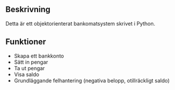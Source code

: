 ## Beskrivning
Detta är ett objektorienterat bankomatsystem skrivet i Python. 

## Funktioner
- Skapa ett bankkonto 
- Sätt in pengar
- Ta ut pengar
- Visa saldo
- Grundläggande felhantering (negativa belopp, otillräckligt saldo)


